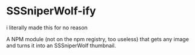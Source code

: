 # SSSniperWolf-ify
i literally made this for no reason

A NPM module (not on the npm registry, too useless) that gets any image and turns it into an SSSniperWolf thumbnail.
